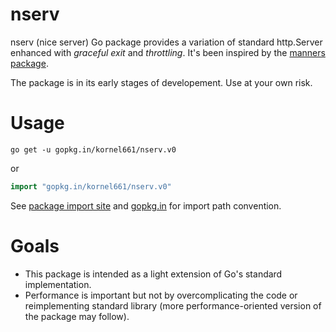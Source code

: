 nserv
=====

nserv (nice server) Go package provides a variation of standard http.Server enhanced with *graceful exit* and *throttling*.
It's been inspired by the [manners package]().

The package is in its early stages of developement. Use at your own risk.


Usage
=====

```
go get -u gopkg.in/kornel661/nserv.v0
```
or
```go
import "gopkg.in/kornel661/nserv.v0"
```
See [package import site](http://gopkg.in/kornel661/nserv.v0) and [gopkg.in](http://labix.org/gopkg.in) for import path convention.


Goals
=====

* This package is intended as a light extension of Go's standard implementation.
* Performance is important but not by overcomplicating the code or reimplementing standard library (more performance-oriented version of the package may follow).
